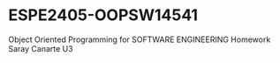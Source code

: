 # ESPE2405-OOPSW14541
Object Oriented Programming for SOFTWARE ENGINEERING Homework Saray Canarte U3

